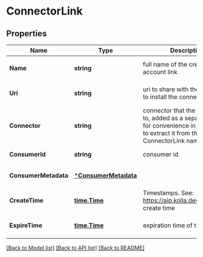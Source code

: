 # ConnectorLink

## Properties
Name | Type | Description | Notes
------------ | ------------- | ------------- | -------------
**Name** | **string** | full name of the created linked account link | [optional] [default to null]
**Uri** | **string** | uri to share with the consumer to install the connector | [optional] [default to null]
**Connector** | **string** | connector that the link belongs to, added as a separate field for convenience in not having to extract it from the ConnectorLink name | [optional] [default to null]
**ConsumerId** | **string** | consumer id | [default to null]
**ConsumerMetadata** | [***ConsumerMetadata**](ConsumerMetadata.md) |  | [optional] [default to null]
**CreateTime** | [**time.Time**](time.Time.md) | Timestamps. See: https://aip.kolla.dev/kolla/9001 create time | [optional] [default to null]
**ExpireTime** | [**time.Time**](time.Time.md) | expiration time of the uri | [optional] [default to null]

[[Back to Model list]](../README.md#documentation-for-models) [[Back to API list]](../README.md#documentation-for-api-endpoints) [[Back to README]](../README.md)

